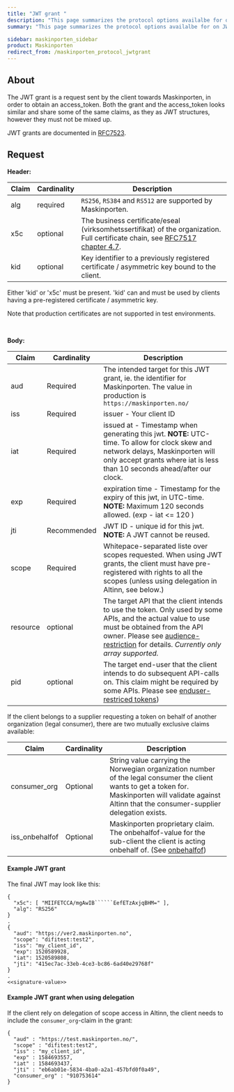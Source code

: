 ```yaml
---
title: "JWT grant "
description: "This page summarizes the protocol options availalbe for on JWT grants on the /token endpoint for Maskinporten"
summary: "This page summarizes the protocol options availalbe for on JWT grants on the /token endpoint for Maskinporten"

sidebar: maskinporten_sidebar
product: Maskinporten
redirect_from: /maskinporten_protocol_jwtgrant
---
```


## About

The JWT grant is a request sent by the client towards Maskinporten, in order to obtain an access_token.  Both the grant and the access_token looks similar and share some of the same claims, as they as JWT structures, however they must not be mixed up.

JWT grants are documented in [RFC7523](https://tools.ietf.org/html/rfc7523).

## Request



**Header:**

| Claim  | Cardinality | Description  |
| --- | --- | --- |
| alg | required | `RS256`, `RS384` and `RS512` are supported by Maskinporten. |   
| x5c | optional | The business certificate/eseal (virksomhetssertifikat) of the organization. Full certificate chain, see [RFC7517 chapter 4.7](https://tools.ietf.org/html/rfc7517#section-4.7). |
| kid |  optional | Key identifier to a previously registered certificate / asymmetric key   bound to the client.     |


Either 'kid' or 'x5c' must be present. 'kid' can and must be used by clients having a pre-registered certificate / asymmetric key.

Note that production certificates are not supported in test environments.

&nbsp;

**Body:**

| Claim  |  Cardinality | Description  |
| --- | --- |--- |
|aud| Required | The intended target for this JWT grant, ie. the identifier for Maskinporten.   The value in production is `https://maskinporten.no/`  |
|iss| Required |issuer - Your client ID |
|iat| Required| issued at - Timestamp when generating this jwt.  **NOTE:** UTC-time. To allow for clock skew and network delays, Maskinporten will only accept grants where iat is less than 10 seconds ahead/after our clock.  |
|exp| Required| expiration time - Timestamp for the expiry of this jwt,  in UTC-time. **NOTE:** Maximum 120 seconds allowed. (exp - iat <= 120 )|
|jti|Recommended | JWT ID - unique id for this jwt. **NOTE:** A JWT cannot be reused. |
|scope| Required| Whitepace-separated liste over scopes requested.  When using JWT grants, the client must have pre-registered with rights to all the scopes (unless using delegation in Altinn, see below.) |
| resource   | optional  | The target API that the client intends to use the token. Only used by some APIs, and the actual value to use must be obtained from the API owner. Please see [audience-restriction]({{site.baseurl}}/docs/Maskinporten/maskinporten_func_audience_restricted_tokens) for details. *Currently only array supported.*  |   
| pid | optional | The target end-user that the client intends to do subsequent API-calls on. This claim might be required by some APIs. Please see [enduser-restriced tokens]({{site.baseurl}}/docs/Maskinporten/maskinporten_func_pid_restricted_tokens.html)) |


If the client belongs to a supplier requesting a token on behalf of another organization (legal consumer), there are two mutually exclusive claims available:

| Claim  |  Cardinality | Description  |
| --- | --- |--- |
|consumer_org| Optional |  String value carrying the Norwegian organization number of the legal consumer the client wants to get a token for. Maskinporten will validate against Altinn that the consumer-supplier delegation exists.  |
|iss_onbehalfof| Optional | Maskinporten proprietary claim.  The onbehalfof-value for the sub-client the client is acting onbehalf of.   (See  [onbehalfof]({{site.baseurl}}/docs/idporten/oidc/oidc_func_onbehalfof))|



#### Example JWT grant

The final JWT may look like this:

```
{
  "x5c": [ "MIIFETCCA/mgAwIB``````EefETzAxjqBHM=" ],
  "alg": "RS256"
}
.
{
  "aud": "https://ver2.maskinporten.no",
  "scope": "difitest:test2",
  "iss": "my_client_id",
  "exp": 1520589928,
  "iat": 1520589808,
  "jti": "415ec7ac-33eb-4ce3-bc86-6ad40e29768f"
}
.
<<signature-value>>
```

#### Example JWT grant when using delegation

If the client rely on delegation of scope access in Altinn, the client needs to include the `consumer_org`-claim in the grant:

```
{
  "aud" : "https://test.maskinporten.no/",
  "scope" : "difitest:test2",
  "iss" : "my_client_id",
  "exp" : 1584693557,
  "iat" : 1584693437,
  "jti" : "eb6ab01e-5834-4ba0-a2a1-457bfd0f0a49",
  "consumer_org" : "910753614"
}
```
